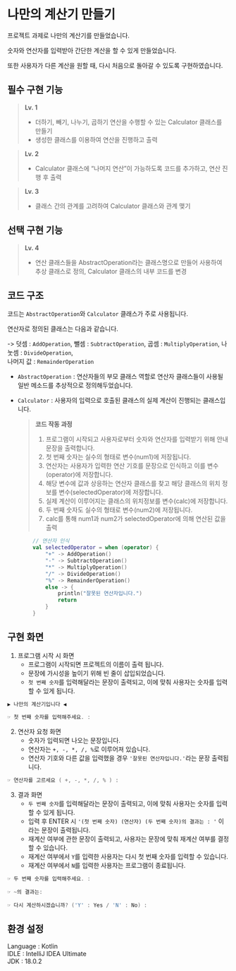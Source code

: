 # 나만의 계산기 만들기

프로젝트 과제로 나만의 계산기를 만들었습니다. <br/>

숫자와 연산자를 입력받아 간단한 계산을 할 수 있게 만들었습니다. <br/>

또한 사용자가 다른 계산을 원할 때, 다시 처음으로 돌아갈 수 있도록 구현하였습니다.

## 필수 구현 기능
  > **Lv. 1**
  > - 더하기, 빼기, 나누기, 곱하기 연산을 수행할 수 있는 Calculator 클래스를 만들기
  > - 생성한 클래스를 이용하여 연산을 진행하고 출력

  > **Lv. 2**
  > - Calculator 클래스에 “나머지 연산”이 가능하도록 코드를 추가하고, 연산 진행 후 출력

  > **Lv. 3**
  > - 클래스 간의 관계를 고려하여 Calculator 클래스와 관계 맺기

## 선택 구현 기능
  > **Lv. 4**
  > - 연산 클래스들을 AbstractOperation라는 클래스명으로 만들어 사용하여 추상 클래스로 정의, Calculator 클래스의 내부 코드를 변경

## 코드 구조

코드는 `AbstractOperation`와 `Calculator` 클래스가 주로 사용됩니다. <br/>

연산자로 정의된 클래스는 다음과 같습니다. <br/>

-> 덧셈 : `AddOperation`, 뺄셈 : `SubtractOperation`, 곱셈 : `MultiplyOperation`, 나눗셈 : `DivideOperation`, <br>
나머지 값 : `RemainderOperation`

- `AbstractOperation` : 연산자들의 부모 클래스 역할로 연산자 클래스들이 사용될 일반 메소드를 추상적으로 정의해두었습니다.
- `Calculator` : 사용자의 입력으로 호출된 클래스의 실제 계산이 진행되는 클래스입니다.

  > **코드 작동 과정**
  > 1) 프로그램이 시작되고 사용자로부터 숫자와 연산자를 입력받기 위해 안내 문장을 출력합니다.
  > 2) 첫 번째 숫자는 실수의 형태로 변수(num1)에 저장됩니다.
  > 3) 연산자는 사용자가 입력한 연산 기호를 문장으로 인식하고 이를 변수(operator)에 저장합니다. 
  > 4) 해당 변수에 값과 상응하는 연산자 클래스를 찾고 해당 클래스의 위치 정보를 변수(selectedOperator)에 저장합니다.
  > 5) 실제 계산이 이루어지는 클래스의 위치정보를 변수(calc)에 저장합니다.
  > 6) 두 번째 숫자도 실수의 형태로 변수(num2)에 저장됩니다.
  > 7) calc를 통해 num1과 num2가 selectedOperator에 의해 연산된 값을 출력

``` Kotlin
        // 연산자 인식
        val selectedOperator = when (operator) {
            "+" -> AddOperation()
            "-" -> SubtractOperation()
            "*" -> MultiplyOperation()
            "/" -> DivideOperation()
            "%" -> RemainderOperation()
            else -> {
                println("잘못된 연산자입니다.")
                return
            }
        }
```

## 구현 화면
1. 프로그램 시작 시 화면
    - 프로그램이 시작되면 프로젝트의 이름이 출력 됩니다.
    - 문장에 가시성을 높이기 위해 빈 줄이 삽입되었습니다.
    - `첫 번째 숫자`를 입력해달라는 문장이 출력되고, 이에 맞춰 사용자는 숫자를 입력할 수 있게 됩니다.

``` Kotlin
▶ 나만의 계산기입니다 ◀
 
☞ 첫 번째 숫자를 입력해주세요. :
```

2. 연산자 요청 화면
    - 숫자가 입력되면 나오는 문장입니다.
    - 연산자는 `+, -, *, /, %`로 이루어져 있습니다.
    - 연산자 기호와 다른 값을 입력했을 경우 `'잘못된 연산자입니다.'`라는 문장 출력됩니다.
  
``` Kotlin
☞ 연산자를 고르세요 ( +, -, *, /, % ) : 
```

3. 결과 화면
    - `두 번째 숫자`를 입력해달라는 문장이 출력되고, 이에 맞춰 사용자는 숫자를 입력할 수 있게 됩니다.
    - 입력 후 ENTER 시 `'(첫 번째 숫자) (연산자) (두 번째 숫자)의 결과는 : '` 이라는 문장이 출력됩니다.
    - 재계산 여부에 관한 문장이 출력되고, 사용자는 문장에 맞춰 재계산 여부를 결정할 수 있습니다.
    - 재계산 여부에서 `Y`를 입력한 사용자는 다시 첫 번째 숫자를 입력할 수 있습니다.
    - 재계산 여부에서 `N`를 입력한 사용자는 프로그램이 종료됩니다.

``` Kotlin
☞ 두 번째 숫자를 입력해주세요. : 
 
☞ ~의 결과는: 
 
☞ 다시 계산하시겠습니까? ('Y' : Yes / 'N' : No) : 
```

## 환경 설정<br>
Language : Kotlin<br/>
IDLE : IntelliJ IDEA Ultimate<br/>
JDK : 18.0.2 <br/>

